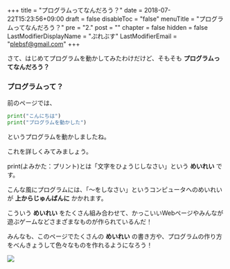 +++
title =  "プログラムってなんだろう？"
date =  2018-07-22T15:23:56+09:00
draft = false
disableToc = "false"
menuTitle = "プログラムってなんだろう？"
pre = "2."
post = ""
chapter = false
hidden = false
LastModifierDisplayName = "ぷれぶす"
LastModifierEmail = "plebsf@gmail.com"
+++

さて、はじめてプログラムを動かしてみたわけだけど、そもそも
**プログラムってなんだろう？**
### プログラムって？

前のページでは、
``` Python
print("こんにちは")
print("プログラムを動かした")
```
というプログラムを動かしましたね。

これを詳しくみてみましょう。

print(よみかた：プリント)とは「文字をひょうじしなさい」という
**めいれい**
です。

こんな風にプログラムには、「〜をしなさい」というコンピュータへのめいれいが
**上からじゅんばんに**
かかれます。

こういう
**めいれい**
をたくさん組み合わせて、かっこいいWebページやみんなが遊ぶゲームなどさまざまなものが作られているんだ！

みんなも、このページでたくさんの
**めいれい**
の書き方や、プログラムの作り方をべんきょうして色々なものを作れるようになろう！

![](https://github.com/PlebsF/ProgFor10/static/images/プログラムとは.PNG)
